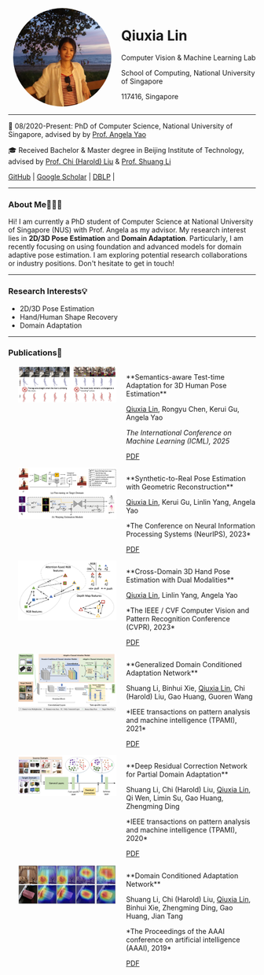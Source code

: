
<div style="display: flex; align-items: flex-start;">
<img src="img/profile2.png" alt="SearchAgent" width="200" style="border-radius: 50%; margin-left: 10px;" />
  <div style="flex: 1; margin-left: 20px;">
    <h1>Qiuxia Lin</h1>
    <p>Computer Vision & Machine Learning Lab</p>
    <p>School of Computing, National University of Singapore</p>
    <p>117416, Singapore</p>
  </div>
</div>
<!-- **Qiuxia Lin**

<!-- Computer Vision & Machine Learning Lab

School of Computing, National University of Singapore

117416, Singapore

Email: qiuxia@comp.nus.edu.sg --> 

---

📅 08/2020-Present: PhD of Computer Science, National University of Singapore, advised by by [Prof. Angela Yao](https://www.comp.nus.edu.sg/~ayao/)

🎓 Received Bachelor & Master degree in Beijing Institute of Technology, advised by [Prof. Chi (Harold) Liu](https://pure.bit.edu.cn/en/persons/chi-liu) & [Prof. Shuang Li](https://shuangli.xyz/)

[GitHub](https://github.com/linqiuxia-lynn) | [Google Scholar](https://scholar.google.com/citations?user=fUCbVmcAAAAJ&hl=en) | [DBLP](https://dblp.org/pid/243/1756.html) |


---

### About Me👩🏻‍💻

Hi! I am currently a PhD student of Computer Science at National University of Singapore (NUS) with Prof. Angela as my advisor. My research interest lies in **2D/3D Pose Estimation** and **Domain Adaptation**. Particularly, I am recently focusing on using foundation and advanced models for domain adaptive pose estimation. I am exploring potential research collaborations or industry positions. Don't hesitate to get in touch!

---

### Research Interests💡

* 2D/3D Pose Estimation
* Hand/Human Shape Recovery
* Domain Adaptation
  

---

### Publications📔


<div style="display: flex; align-items: flex-start;">
<img src="img/icml25.png" alt="SearchAgent" width="200" style="margin-left: 20px;"/>
  <div style="flex: 1; margin-left: 20px;">

<p>**Semantics-aware Test-time Adaptation for 3D Human Pose Estimation**</p>

<p><u>Qiuxia Lin</u>, Rongyu Chen, Kerui Gu, Angela Yao</p>

*The International Conference on Machine Learning (ICML), 2025*</p>

[PDF](https://arxiv.org/pdf/2502.10724) 

</div>
</div>


<div style="display: flex; align-items: flex-start;">
<img src="img/thumb_neurips23.png" alt="SearchAgent" width="200" style="margin-left: 20px;"/>
  <div style="flex: 1; margin-left: 20px;">

<p>**Synthetic-to-Real Pose Estimation with Geometric Reconstruction**</p>

<p><u>Qiuxia Lin</u>, Kerui Gu, Linlin Yang, Angela Yao</p>

<p>*The Conference on Neural Information Processing Systems (NeurIPS), 2023*</p>

[PDF](https://proceedings.neurips.cc/paper_files/paper/2023/file/a8223b0ad64007423ffb308b0dd92298-Paper-Conference.pdf) 

</div>
</div>

<div style="display: flex; align-items: flex-start;">
<img src="img/thumb_cvpr23.png" alt="SearchAgent" width="200" style="margin-left: 20px;"/>
  <div style="flex: 1; margin-left: 20px;">

<p>**Cross-Domain 3D Hand Pose Estimation with Dual Modalities**</p>

<p><u>Qiuxia Lin</u>, Linlin Yang, Angela Yao</p>

<p>*The IEEE / CVF Computer Vision and Pattern Recognition Conference (CVPR), 2023*</p>

[PDF](https://openaccess.thecvf.com/content/CVPR2023/papers/Lin_Cross-Domain_3D_Hand_Pose_Estimation_With_Dual_Modalities_CVPR_2023_paper.pdf)

</div>
</div>


<div style="display: flex; align-items: flex-start;">
<img src="img/thumb_tpami21.png" alt="SearchAgent" width="200" style="margin-left: 20px;"/>
  <div style="flex: 1; margin-left: 20px;">

<p>**Generalized Domain Conditioned Adaptation Network**</p>

<p>Shuang Li, Binhui Xie, <u>Qiuxia Lin</u>, Chi (Harold) Liu, Gao Huang, Guoren Wang</p>

<p>*IEEE transactions on pattern analysis and machine intelligence (TPAMI), 2021*</p>

[PDF](https://arxiv.org/pdf/2103.12339)

</div>
</div>


<div style="display: flex; align-items: flex-start;">
<img src="img/thumb_tpami20.png" alt="SearchAgent" width="200" style="margin-left: 20px;"/>
  <div style="flex: 1; margin-left: 20px;">

<p>**Deep Residual Correction Network for Partial Domain Adaptation**</p>

<p>Shuang Li, Chi (Harold) Liu, <u>Qiuxia Lin</u>, Qi Wen, Limin Su,
Gao Huang, Zhengming Ding</p>

<p>*IEEE transactions on pattern analysis and machine intelligence (TPAMI), 2020*</p>

[PDF](https://arxiv.org/pdf/2004.04914)

</div>
</div>


<div style="display: flex; align-items: flex-start;">
<img src="img/thumb_aaai19.png" alt="SearchAgent" width="200" style="margin-left: 20px;"/>
  <div style="flex: 1; margin-left: 20px;">

<p>**Domain Conditioned Adaptation Network**</p>

<p>Shuang Li, Chi (Harold) Liu, <u>Qiuxia Lin</u>, Binhui Xie, Zhengming Ding, Gao Huang, Jian Tang</p>

<p>*The Proceedings of the AAAI conference on artificial intelligence (AAAI), 2019*</p>

[PDF](https://arxiv.org/pdf/2005.06717)

</div>
</div>




